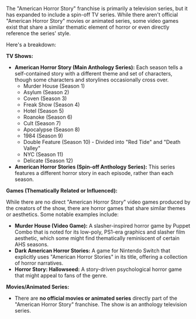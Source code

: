 The "American Horror Story" franchise is primarily a television series, but it has expanded to include a spin-off TV series. While there aren't official "American Horror Story" movies or animated series, some video games exist that share a similar thematic element of horror or even directly reference the series' style.

Here's a breakdown:

**TV Shows:**

* **American Horror Story (Main Anthology Series):** Each season tells a self-contained story with a different theme and set of characters, though some characters and storylines occasionally cross over.
    * Murder House (Season 1)
    * Asylum (Season 2)
    * Coven (Season 3)
    * Freak Show (Season 4)
    * Hotel (Season 5)
    * Roanoke (Season 6)
    * Cult (Season 7)
    * Apocalypse (Season 8)
    * 1984 (Season 9)
    * Double Feature (Season 10) - Divided into "Red Tide" and "Death Valley"
    * NYC (Season 11)
    * Delicate (Season 12)
* **American Horror Stories (Spin-off Anthology Series):** This series features a different horror story in each episode, rather than each season.

**Games (Thematically Related or Influenced):**

While there are no direct "American Horror Story" video games produced by the creators of the show, there are horror games that share similar themes or aesthetics. Some notable examples include:

* **Murder House (Video Game):** A slasher-inspired horror game by Puppet Combo that is noted for its low-poly, PS1-era graphics and slasher film aesthetic, which some might find thematically reminiscent of certain AHS seasons.
* **Dark American Horror Stories:** A game for Nintendo Switch that explicitly uses "American Horror Stories" in its title, offering a collection of horror narratives.
* **Horror Story: Hallowseed:** A story-driven psychological horror game that might appeal to fans of the genre.

**Movies/Animated Series:**

* There are **no official movies or animated series** directly part of the "American Horror Story" franchise. The show is an anthology television series.